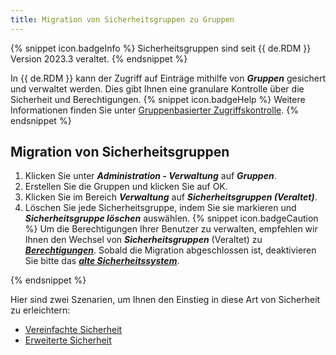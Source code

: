 ```yaml
---
title: Migration von Sicherheitsgruppen zu Gruppen
---
```

{% snippet icon.badgeInfo %}
Sicherheitsgruppen sind seit {{ de.RDM }} Version 2023.3 veraltet. 
{% endsnippet %}

In {{ de.RDM }} kann der Zugriff auf Einträge mithilfe von ***Gruppen*** gesichert und verwaltet werden. Dies gibt Ihnen eine granulare Kontrolle über die Sicherheit und Berechtigungen.
{% snippet icon.badgeHelp %}
Weitere Informationen finden Sie unter [Gruppenbasierter Zugriffskontrolle](/rdm/windows/user-groups-based-access-control/). 
{% endsnippet %}  

## Migration von Sicherheitsgruppen
1. Klicken Sie unter ***Administration - Verwaltung*** auf ***Gruppen***. 
1. Erstellen Sie die Gruppen und klicken Sie auf OK.
1. Klicken Sie im Bereich ***Verwaltung*** auf ***Sicherheitsgruppen (Veraltet)***. 
1. Löschen Sie jede Sicherheitsgruppe, indem Sie sie markieren und ***Sicherheitsgruppe löschen*** auswählen.
{% snippet icon.badgeCaution %}
Um die Berechtigungen Ihrer Benutzer zu verwalten, empfehlen wir Ihnen den Wechsel von ***Sicherheitsgruppen*** (Veraltet) zu [***Berechtigungen***](/rdm/windows/user-groups-based-access-control/permissions/). Sobald die Migration abgeschlossen ist, deaktivieren Sie bitte das [***alte Sicherheitssystem***](/kb/remote-desktop-manager/how-to-articles/migrate-legacy-security-permissions/).

{% endsnippet %}

Hier sind zwei Szenarien, um Ihnen den Einstieg in diese Art von Sicherheit zu erleichtern:

* [Vereinfachte Sicherheit ](/rdm/windows/user-groups-based-access-control/scenarios/simplified-security/)
* [Erweiterte Sicherheit](/rdm/windows/user-groups-based-access-control/scenarios/advanced-security/)
  
